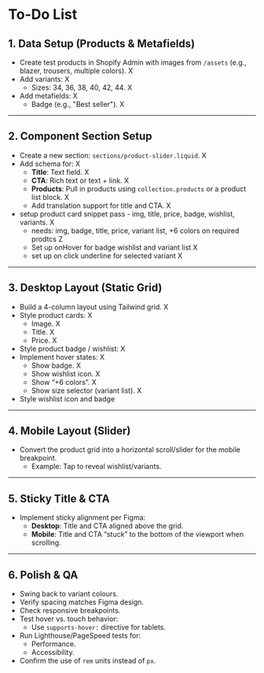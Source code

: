 # To-Do List

## 1. Data Setup (Products & Metafields)
- Create test products in Shopify Admin with images from `/assets` (e.g., blazer, trousers, multiple colors). X
- Add variants: X
  - Sizes: 34, 36, 38, 40, 42, 44. X
- Add metafields: X
  - Badge (e.g., "Best seller"). X

---

## 2. Component Section Setup
- Create a new section: `sections/product-slider.liquid`. X
- Add schema for: X
  - **Title**: Text field.  X 
  - **CTA**: Rich text or text + link. X
  - **Products**: Pull in products using `collection.products` or a product list block. X
  - Add translation support for title and CTA. X
- setup product card snippet pass - img, title, price, badge, wishlist, variants. X
    - needs: img, badge, title, price, variant list, +6 colors on required prodtcs Z
    - Set up onHover for badge wishlist and variant list X
    - set up on click underline for selected variant X



---

## 3. Desktop Layout (Static Grid)
- Build a 4-column layout using Tailwind grid. X
- Style product cards: X
  - Image. X
  - Title. X
  - Price. X
- Style product badge / wishlist:  X
- Implement hover states: X
  - Show badge. X
  - Show wishlist icon. X
  - Show “+6 colors”. X
  - Show size selector (variant list). X
- Style wishlist icon and badge 

---


## 4. Mobile Layout (Slider)
- Convert the product grid into a horizontal scroll/slider for the mobile breakpoint.
  - Example: Tap to reveal wishlist/variants.

---

## 5. Sticky Title & CTA
- Implement sticky alignment per Figma:
  - **Desktop**: Title and CTA aligned above the grid.
  - **Mobile**: Title and CTA “stuck” to the bottom of the viewport when scrolling.

---

## 6. Polish & QA
- Swing back to variant colours.
- Verify spacing matches Figma design.
- Check responsive breakpoints.
- Test hover vs. touch behavior:
  - Use `supports-hover:` directive for tablets.
- Run Lighthouse/PageSpeed tests for:
  - Performance.
  - Accessibility.
- Confirm the use of `rem` units instead of `px`.